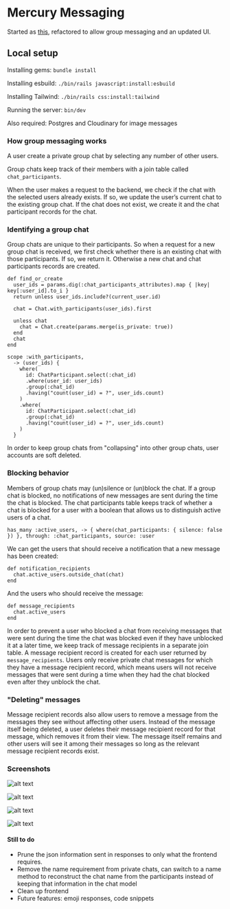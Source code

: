 # Mercury Messaging

Started as [this](https://github.com/MooseCowBear/chat-app), refactored to allow group messaging and an updated UI.

## Local setup

Installing gems: `bundle install`

Installing esbuild: `./bin/rails javascript:install:esbuild`

Installing Tailwind: `./bin/rails css:install:tailwind`

Running the server: `bin/dev`

Also required: Postgres and Cloudinary for image messages

### How group messaging works

A user create a private group chat by selecting any number of other users.

Group chats keep track of their members with a join table called `chat_participants`.

When the user makes a request to the backend, we check if the chat with the selected users already exists. If so, we update the user’s current chat to the existing group chat. If the chat does not exist, we create it and the chat participant records for the chat.

### Identifying a group chat

Group chats are unique to their participants. So when a request for a new group chat is received, we first check whether there is an existing chat with those participants. If so, we return it. Otherwise a new chat and chat participants records are created. 

```
def find_or_create
  user_ids = params.dig(:chat_participants_attributes).map { |key| key[:user_id].to_i }
  return unless user_ids.include?(current_user.id)

  chat = Chat.with_participants(user_ids).first

  unless chat
    chat = Chat.create(params.merge(is_private: true))
  end
  chat
end
```

```
scope :with_participants,
  -> (user_ids) {
    where(
      id: ChatParticipant.select(:chat_id)
      .where(user_id: user_ids)
      .group(:chat_id)
      .having("count(user_id) = ?", user_ids.count)
    )
    .where(
      id: ChatParticipant.select(:chat_id)
      .group(:chat_id)
      .having("count(user_id) = ?", user_ids.count)
    )
  }
```

In order to keep group chats from "collapsing" into other group chats, user accounts are soft deleted. 

### Blocking behavior

Members of group chats may (un)silence or (un)block the chat. If a group chat is blocked, no notifications of new messages are sent during the time the chat is blocked. The chat participants table keeps track of whether a chat is blocked for a user with a boolean that allows us to distinguish active users of a chat.

```
has_many :active_users, -> { where(chat_participants: { silence: false }) }, through: :chat_participants, source: :user
```

We can get the users that should receive a notification that a new message has been created:

```
def notification_recipients
  chat.active_users.outside_chat(chat)
end
```

And the users who should receive the message:

```
def message_recipients
  chat.active_users
end
```

In order to prevent a user who blocked a chat from receiving messages that were sent during the time the chat was blocked even if they have unblocked it at a later time, we keep track of message recipients in a separate join table. A message recipient record is created for each user returned by `message_recipients`. Users only receive private chat messages for which they have a message recipient record, which means users will not receive messages that were sent during a time when they had the chat blocked even after they unblock the chat.

### "Deleting" messages

Message recipient records also allow users to remove a message from the messages they see without affecting other users. Instead of the message itself being deleted, a user deletes their message recipient record for that message, which removes it from their view. The message itself remains and other users will see it among their messages so long as the relevant message recipient records exist.

### Screenshots

![alt text](screenshots/image_message_light.png, "public chat with image message")

![alt text](screenshots/private_chat_dark2.png, "private chat")

![alt text](screenshots/small_screen_light.png, "mobile layout")

![alt text](screenshots/smallest_screen_dark.png, "mobile layout for smallest screens")

#### Still to do

- Prune the json information sent in responses to only what the frontend requires. 
- Remove the name requirement from private chats, can switch to a name method to reconstruct the chat name from the participants instead of keeping that information in the chat model
- Clean up frontend
- Future features: emoji responses, code snippets